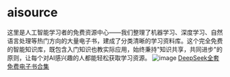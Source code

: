 # aisource
这里是人工智能学习者的免费资源中心——我们整理了机器学习、深度学习、自然语言处理等热门方向的大量电子书，建成了分类清晰的学习资料库。这个完全免费的智能知识库，既包含入门知识也教实际应用，始终秉持"知识共享，共同进步"的原则，让每个对AI感兴趣的人都能轻松获取学习资源。
![image](https://github.com/user-attachments/assets/05af6c00-3f29-46b1-9825-f246b4e335e4)
[DeepSeek全套免费电子书合集]()
